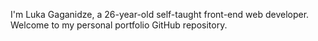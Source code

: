 I'm Luka Gaganidze, a 26-year-old self-taught front-end web developer.
Welcome to my personal portfolio GitHub repository.
